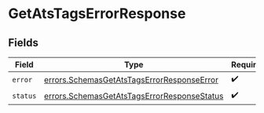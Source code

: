 # GetAtsTagsErrorResponse


## Fields

| Field                                                                                                      | Type                                                                                                       | Required                                                                                                   | Description                                                                                                |
| ---------------------------------------------------------------------------------------------------------- | ---------------------------------------------------------------------------------------------------------- | ---------------------------------------------------------------------------------------------------------- | ---------------------------------------------------------------------------------------------------------- |
| `error`                                                                                                    | [errors.SchemasGetAtsTagsErrorResponseError](../../models/errors/schemasgetatstagserrorresponseerror.md)   | :heavy_check_mark:                                                                                         | N/A                                                                                                        |
| `status`                                                                                                   | [errors.SchemasGetAtsTagsErrorResponseStatus](../../models/errors/schemasgetatstagserrorresponsestatus.md) | :heavy_check_mark:                                                                                         | N/A                                                                                                        |